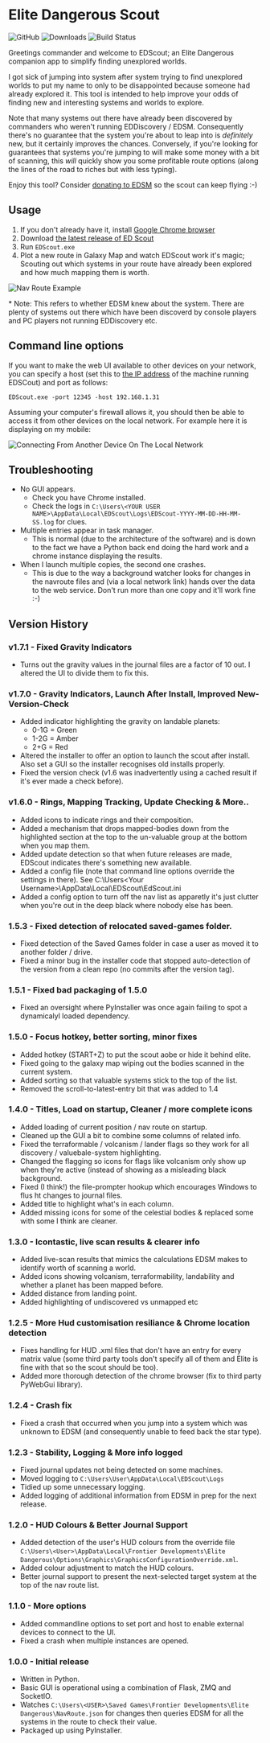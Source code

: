 # Elite Dangerous Scout

![GitHub](https://img.shields.io/github/license/joncage/ed-scout)
![Downloads](https://img.shields.io/github/downloads/joncage/ed-scout/total)
![Build Status](https://github.com/joncage/ed-scout/workflows/Build%20&%20Test/badge.svg)

Greetings commander and welcome to EDScout; an Elite Dangerous companion app to simplify finding unexplored worlds.

I got sick of jumping into system after system trying to find unexplored worlds to put my name to only to be disappointed because someone had already explored it. This tool is intended to help improve your odds of finding new and interesting systems and worlds to explore.

Note that many systems out there have already been discovered by commanders who weren't running EDDiscovery / EDSM. Consequently there's no guarantee that the system you're about to leap into is _definitely_ new, but it certainly improves the chances. Conversely, if you're looking for guarantees that systems you're jumping to will make some money with a bit of scanning, this _will_ quickly show you some profitable route options (along the lines of the road to riches but with less typing).

Enjoy this tool? Consider [donating to EDSM](https://www.edsm.net/en_GB/donation) so the scout can keep flying :-) 

## Usage
 
1. If you don't already have it, install [Google Chrome browser](https://www.google.com/intl/en_uk/chrome/)
1. Download [the latest release of ED Scout](https://github.com/joncage/ed-scout/releases/latest)
1. Run `EDScout.exe`
1. Plot a new route in Galaxy Map and watch EDScout work it's magic; Scouting out which systems in your route have already been explored and how much mapping them is worth.

![Nav Route Example](Images/UIExplained.png)

\* Note: This refers to whether EDSM knew about the system. There are plenty of systems out there which have been discoverd by console players and PC players not running EDDiscovery etc.

## Command line options

If you want to make the web UI available to other devices on your network, you can specify a host (set this to [the IP address](https://www.google.com/search?q=how+to+find+the+ip+address+of+a+windows+computer) of the machine running EDSCout) and port as follows:

`EDScout.exe -port 12345 -host 192.168.1.31`

Assuming your computer's firewall allows it, you should then be able to access it from other devices on the local network. For example here it is displaying on my mobile:

![Connecting From Another Device On The Local Network](Images/RunningOnMobile.png)

## Troubleshooting

* No GUI appears.
    * Check you have Chrome installed.
    * Check the logs in `C:\Users\<YOUR USER NAME>\AppData\Local\EDScout\Logs\EDScout-YYYY-MM-DD-HH-MM-SS.log` for clues.
* Multiple entries appear in task manager.
    * This is  normal (due to the architecture of the software) and is down to the fact we have a Python back end doing the hard work and a chrome instance displaying the results.
* When I launch multiple copies, the second one crashes.
    * This is due to the way a background watcher looks for changes in the navroute files and (via a local network link) hands over the data to the web service. Don't run more than one copy and it'll work fine :-)

## Version History

### v1.7.1 - Fixed Gravity Indicators

* Turns out the gravity values in the journal files are a factor of 10 out. I altered the UI to divide them to fix this.

### v1.7.0 - Gravity Indicators, Launch After Install, Improved New-Version-Check

* Added indicator highlighting the gravity on landable planets:
    * 0-1G = Green
    * 1-2G = Amber
    * 2+G = Red
* Altered the installer to offer an option to launch the scout after install. Also set a GUI so the installer recognises old installs properly.
* Fixed the version check (v1.6 was inadvertently using a cached result if it's ever made a check before).

### v1.6.0 - Rings, Mapping Tracking, Update Checking & More..

* Added icons to indicate rings and their composition.
* Added a mechanism that drops mapped-bodies down from the highlighted section at the top to the un-valuable group at the bottom when you map them.
* Added update detection so that when future releases are made, EDScout indicates there's something new available.
* Added a config file (note that command line options override the settings in there). See C:\Users\<Your Username>\AppData\Local\EDScout\EdScout.ini
* Added a config option to turn off the nav list as apparetly it's just clutter when you're out in the deep black where nobody else has been.

### 1.5.3 - Fixed detection of relocated saved-games folder.

* Fixed detection of the Saved Games folder in case a user as moved it to another folder / drive.
* Fixed a minor bug in the installer code that stopped auto-detection of the version from a clean repo (no commits after the version tag).

### 1.5.1 - Fixed bad packaging of 1.5.0

* Fixed an oversight where PyInstaller was once again failing to spot a dynamicalyl loaded dependency.

### 1.5.0 - Focus hotkey, better sorting, minor fixes

* Added hotkey (START+Z) to put the scout aobe or hide it behind elite.
* Fixed going to the galaxy map wiping out the bodies scanned in the current system.
* Added sorting so that valuable systems stick to the top of the list.
* Removed the scroll-to-latest-entry bit that was added to 1.4

### 1.4.0 - Titles, Load on startup, Cleaner / more complete icons

* Added loading of current position / nav route on startup.
* Cleaned up the GUI a bit to combine some columns of related info.
* Fixed the terraformable / volcanism / lander flags so they work for all discovery / valuebale-system highlighting.
* Changed the flagging so icons for flags like volcanism only show up when they're active (instead of showing as a misleading black background.
* Fixed (I think!) the file-prompter hookup which encourages Windows to flus ht changes to journal files.
* Added title to highlight what's in each column.
* Added missing icons for some of the celestial bodies & replaced some with some I think are cleaner.

### 1.3.0 - Icontastic, live scan results & clearer info

* Added live-scan results that mimics the calculations EDSM makes to identify worth of scanning a world.
* Added icons showing volcanism, terraformability, landability and whether a planet has been mapped before.
* Added distance from landing point.
* Added highlighting of undiscovered vs unmapped etc

### 1.2.5 - More Hud customisation resiliance & Chrome location detection

* Fixes handling for HUD .xml files that don't have an entry for every matrix value (some third party tools don't specify all of them and Elite is fine with that so the scout should be too).
* Added more thorough detection of the chrome browser (fix to third party PyWebGui library).

### 1.2.4 - Crash fix

* Fixed a crash that occurred when you jump into a system which was unknown to EDSM (and consequently unable to feed back the star type).

### 1.2.3 - Stability, Logging & More info logged 

* Fixed journal updates not being detected on some machines.
* Moved logging to `C:\Users\User\AppData\Local\EDScout\Logs`
* Tidied up some unnecessary logging.
* Added logging of additional information from EDSM in prep for the next release.

### 1.2.0 - HUD Colours & Better Journal Support

* Added detection of the user's HUD colours from the override file `C:\Users\<User>\AppData\Local\Frontier Developments\Elite Dangerous\Options\Graphics\GraphicsConfigurationOverride.xml`.
* Added colour adjustment to match the HUD colours.
* Better journal support to present the next-selected target system at the top of the nav route list.

### 1.1.0 - More options

* Added commandline options to set port and host to enable external devices to connect to the UI.
* Fixed a crash when multiple instances are opened.

### 1.0.0 - Initial release

* Written in Python.
* Basic GUI  is operational using a combination of Flask, ZMQ and SocketIO.
* Watches `C:\Users\<USER>\Saved Games\Frontier Developments\Elite Dangerous\NavRoute.json` for changes then queries EDSM for all the systems in the route to check their value.
* Packaged up using PyInstaller. 
